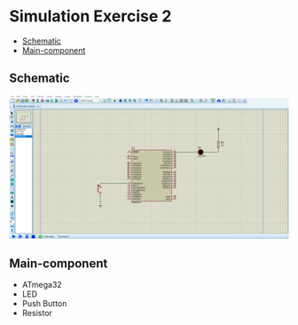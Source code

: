 # Simulation Exercise 2
- [Schematic](#Schematic)
- [Main-component](#Main-component)

## Schematic

<img src="https://github.com/HESHAM47GAMAL/Embedded_sysytem_project_learn/blob/main/Interface_P1/1.IO%20Ports/Proteus_simulation/4.Exercise4/Schematic.png">


## Main-component

- ATmega32
- LED
- Push Button
- Resistor
